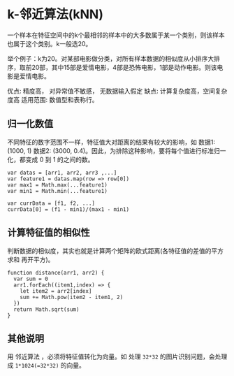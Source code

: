 # k-邻近算法(kNN)
一个样本在特征空间中的k个最相邻的样本中的大多数属于某一个类别，则该样本也属于这个类别。k一般选20。

举个例子：k为20。对某部电影做分类，对所有样本数据的相似度从小排序大排序，取前20部，其中15部是爱情电影，4部是恐怖电影，1部是动作电影。则该电影是爱情电影。

优点: 精度高， 对异常值不敏感， 无数据输入假定
缺点: 计算复杂度高，空间复杂度高
适用范围: 数值型和表称行。

## 归一化数值
不同特征的数字范围不一样，特征值大对距离的结果有较大的影响，如 数据1:(1000, 1) 数据2: (3000, 0.4)。因此，为排除这种影响，要将每个值进行标准归一化，都变成 0 到 1 的之间的数。  
```
var datas = [arr1, arr2, arr3 ,...]
var feature1 = datas.map(row => row[0])
var max1 = Math.max(...feature1)
var min1 = Math.min(...feature1)

var currData = [f1, f2, ...]
currData[0] = (f1 - min1)/(max1 - min1)
```

## 计算特征值的相似性
判断数据的相似度，其实也就是计算两个矩阵的欧式距离(各特征值的差值的平方求和 再开平方)。  
```
function distance(arr1, arr2) {
  var sum = 0
  arr1.forEach((item1,index) => {
    let item2 = arr2[index]
    sum += Math.pow(item2 - item1, 2)
  })
  return Math.sqrt(sum)
}
```

## 其他说明
用 邻近算法 ，必须将特征值转化为向量。如 处理 `32*32` 的图片识别问题，会处理成 `1*1024(=32*32)` 的向量。
